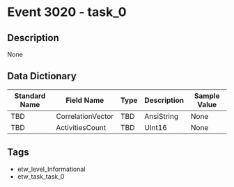 # Event 3020 - task_0

## Description
None

## Data Dictionary
|Standard Name|Field Name|Type|Description|Sample Value|
|---|---|---|---|---|
|TBD|CorrelationVector|TBD|AnsiString|None|None|
|TBD|ActivitiesCount|TBD|UInt16|None|None|

## Tags
* etw_level_Informational
* etw_task_task_0